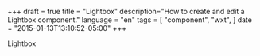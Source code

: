 +++
draft = true
title = "Lightbox"
description="How to create and edit a Lightbox component."
language = "en"
tags = [
    "component",
    "wxt",
]
date = "2015-01-13T13:10:52-05:00"
+++

Lightbox
